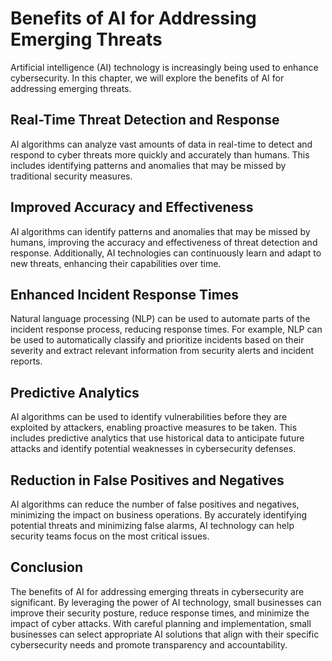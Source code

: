 Benefits of AI for Addressing Emerging Threats
=============================================================================================

Artificial intelligence (AI) technology is increasingly being used to enhance cybersecurity. In this chapter, we will explore the benefits of AI for addressing emerging threats.

Real-Time Threat Detection and Response
---------------------------------------

AI algorithms can analyze vast amounts of data in real-time to detect and respond to cyber threats more quickly and accurately than humans. This includes identifying patterns and anomalies that may be missed by traditional security measures.

Improved Accuracy and Effectiveness
-----------------------------------

AI algorithms can identify patterns and anomalies that may be missed by humans, improving the accuracy and effectiveness of threat detection and response. Additionally, AI technologies can continuously learn and adapt to new threats, enhancing their capabilities over time.

Enhanced Incident Response Times
--------------------------------

Natural language processing (NLP) can be used to automate parts of the incident response process, reducing response times. For example, NLP can be used to automatically classify and prioritize incidents based on their severity and extract relevant information from security alerts and incident reports.

Predictive Analytics
--------------------

AI algorithms can be used to identify vulnerabilities before they are exploited by attackers, enabling proactive measures to be taken. This includes predictive analytics that use historical data to anticipate future attacks and identify potential weaknesses in cybersecurity defenses.

Reduction in False Positives and Negatives
------------------------------------------

AI algorithms can reduce the number of false positives and negatives, minimizing the impact on business operations. By accurately identifying potential threats and minimizing false alarms, AI technology can help security teams focus on the most critical issues.

Conclusion
----------

The benefits of AI for addressing emerging threats in cybersecurity are significant. By leveraging the power of AI technology, small businesses can improve their security posture, reduce response times, and minimize the impact of cyber attacks. With careful planning and implementation, small businesses can select appropriate AI solutions that align with their specific cybersecurity needs and promote transparency and accountability.

